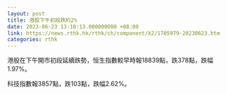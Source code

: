 ```yaml
---
layout: post
title: 港股下午初段跌約2%
date: 2023-06-23 13:10:13.000000000 +08:00
link: https://news.rthk.hk/rthk/ch/component/k2/1705979-20230623.htm
categories: rthk
---
```


港股在下午開市初段延續跌勢，恒生指數較早時報18839點，跌378點，跌幅1.97%。

科技指數報3857點，跌103點，跌幅2.62%。
